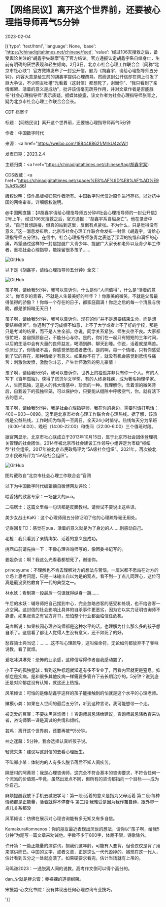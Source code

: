 # 【网络民议】离开这个世界前，还要被心理指导师再气5分钟

2023-02-04

[{'type': 'text/html', 'language': None, 'base': 'https://chinadigitaltimes.net/chinese/feed', 'value': '经过106天搜救之后，备受舆论关注的“胡鑫宇失踪案”有了官方结论。官方通报认定胡鑫宇系自缢身亡，生前有明确的厌世表现和轻生倾向。2月3日，北京市社会心理工作联合会（简称“北京市社心联”）官方微博发布了一封公开信，题为《胡鑫宇，请给心理指导师五分钟》，内容大意是给生前的胡鑫宇提供心理疏导。然而这封公开信却在网上引发了巨大争议，不少网友吐槽“光看着（这封信）都想死了，谢谢你”、“我只看到了亲情绑架、活着的意义是成功”，批评该信毫无疏导作用，并对文章作者是否能胜任“社会心理指导师”表示质疑。据媒体披露，该文作者为社会心理指导师张青之，疑为北京市社会心理工作联合会会长。



CDT 档案卡

标题：【网络民议】离开这个世界前，还要被心理指导师再气5分钟

作者：中国数字时代

来源：<a href="https://weibo.com/1884488621/MrkU4zcWr)

发表日期：2023.2.4

主题归类：<a href="https://chinadigitaltimes.net/chinese/tag/胡鑫宇案)

CDS收藏：<a href="https://chinadigitaltimes.net/space/%E8%AF%9D%E8%AF%AD%E9%A6%86)

版权说明：该作品版权归原作者所有。中国数字时代仅对原作进行存档，以对抗中国的网络审查。详细版权说明。







@中国网直播：【#胡鑫宇请给心理指导师五分钟#社会心理指导师的一封公开信】 2号上午，经过106天搜救之后，官方通报：“胡鑫宇系自缢身亡”。他在录音中说，“自己曾想跳楼，但真的站到这里，反倒有点紧张。不为什么，只是觉得没有意义。”这一消息发布后，北京市社会心理工作联合会发布一封信《胡鑫宇，请给心理指导师五分钟》。在信中，社会心理指导师张青之表达了深深的惋惜和满怀的心痛，希望通过这样的一封信提醒广大青少年、提醒广大家长和老师以及青少年工作者，重视社会心理指导，能挽留很多孩子……

![GitHub](https://chinadigitaltimes.net/chinese/files/2023/02/image-1675505055642.png)



以下是《胡鑫宇，请给心理指导师五分钟》全文：

![GitHub](https://chinadigitaltimes.net/chinese/files/2023/02/image-1675505973652.png)



孩子啊，请给我5分钟，我可以告诉你，什么是你“人间值得”，什么是“活着的意义”。你15岁的青春，不就是人生最美好的年华？！你甜美的微笑，不就是父母最得值得的骄傲？！你每一个存在的日子，都家庭圆满！你走之后的每一个清晨与傍晚，都是爹妈暗无天日！

孩子啊，请给我5分钟，我可以告诉你，现在的你“并不是想要结束生命，而是想要结束痛苦”。你遇到了学习成绩不如意，上不了大学或者上不了好的学校，那是只是考试的结果，而不是人生全部。你说，同学关系紧张、师生交往不良。大家都很忙吧，各自照顾自己，不能分心与你。是的，你们在一起只有短短的三年时间，以后的生活中会有大量的良师益友，喝酒到醉、聊天到睡。你说，活着就是痛苦。你厌世了，你情绪不高，你感觉愤怒或者悲伤。是的啊，每一个情绪，只有你感受到了它的存在，那种情绪才有意义。如果你不在了，就没有机会感觉到悲伤与痛苦：刺激你发愤，激励你斗志，产生壮怀激烈的男儿豪情！

孩子啊，请给我5分钟，我可以告诉你，世界上的独孤并非只有你一个人。有的人写下《百年孤独》，获得了诺贝尔文学奖，有的人终身残疾，成为著名物理学家。人，生而孤独，这是人的伟大情感中，珍贵的一种。我理解你，含着泪的微笑背后，自我设下的孤独牢笼，可以保护你，只要能从缝隙中呼吸空气，你，就有活下去的意义。

孩子啊，请给我5分钟，我是社会心理指导师，我在你的身边，需要时请打电话：400－903－0898。这里是北京市社会心理工作联合会心理热线。据了解，该热线是公益热线，工作时间为每周一至周日，全天24小时值守。热线每天分为早班（6:00-14:00）、晚班（14:00-22:00）和夜间（22:00-6:00）三个值班时段。



据官网显示，北京市社心联成立于2013年10月15日，属于北京市社会团体登理机关管理的社会团体。2014年被北京市社会建设工作领导小组评定为市级“枢纽型”社会组织，2017年被北京市民政局评为“5A级社会组织”。2021年，再次被北京市民政局评为“5A级社会组织”。

![GitHub](https://chinadigitaltimes.net/chinese/files/2023/02/image-1675506601183.png)

图片截取自“北京市社会心理工作联合会”官网

以下为中国数字时代编辑摘自微博网友评论：



喂香猪的致富专家：一场盛大的pua。

二喵居士：这篇文里每一句话都是反面教材。请尝试不要说出这些话。

美少女战士KaKi：这个心理师用五分钟证明了他的心理疏导毫无用处。

记得回复TD：感觉在pua，活着的意义就是为了身边的人&#8230;..别感动自己。

老枪：我只看到了亲情绑架、活着的意义是成功。

挑西瓜前请先拍一下：不像心理咨询师写的，像团委书记写的。

姜姐杂谈：啊？我这么光看着都想死了，谢谢你。

princeyume：不理解也不肯去理解对方的想法与苦恼，一厘米都不愿站在对方的立场上思考问题，只是一味输出自以为是的观点，看不到一丁点儿同理心，这位可真是最没资格教育下一代的典型之一。

林水妖：看到第一段最后一句话就得纵身一跳……

午后的水妖：辅导师把自己摆到中心，完全忽略咨客的感受和处境，也不给咨客一点空间。这封信的社会影响比具体的自杀事件更恶劣，因为它以实力证明咨询师不靠谱。如果张青之有官方背书，恐怕整个行业都面临信任危机。

马库斯说：如果校园心理咨询师都是这种水平的话，也理解为什么那么多的孩子想自杀了。这信看了都让人觉得人生没有意义，还不如死了的好。

愁容骑士典当记：………这不叫心理疏导，这叫催命符，无论如何都放弃不了爹味说教，看了就烦。

爱吃冰淇淋壳：恐怖的业余感，这种信写得作者自我感动罢了。

小王子的孤独星球：看到这种标题就知道有多不专业了，再看内容就更是窒息。抑郁症是疾病，是和很多其他疾病一样需要多管齐下去长期治疗的。5分钟？说到底还是对抑郁症没有认知，就这还上热搜。

风苇倾谈：可怕的是像胡鑫宇这样的孩子能接触到的怕就是这个水平的心理老师。

嫩模小龚：如果在人世间的最后五分钟，听到这种言论，我可能想带一个走。

被宠爱的豆豆：不要抹黑咨询师！！咨询师最忌讳给建议，咨询师最忌讳教育来访者，咨询师第一课是真诚的共情和倾听。

芸鸡：离开这个世界前，还要再被气5分钟。

神之迷藏：5分钟，我会选择认真听孩子说。

轻微失焦：建议写这封信的去看心理医生。

不叫郑小某：体制内的人有多么脱节落后不知人间疾苦。

隔壁村的阿黄哥：我是心理咨询师，这完全不符合基本的咨询要求，不符合任何一个流派的价值观~毕竟，虽然出发点不同，但所有的咨询都指向一个目标——成为你自己。

麻烦提醒我放下手机去减肥学习：第一段:活着的意义是指为父母活着 第二段:每种情绪都是正能量，活着就得不停奋斗 第三段:我难受是因为我作茧自缚，跟外界一点儿关系都没

风苇倾谈：彷佛在展示对心理咨询能有多无知又有多自信。

KamakuraKomnenos：你的朋友最近表现出厌世的想法，请你以“孩子啊，给我5分钟”为题写一篇文章来劝诫他。字数不少于800字，体裁不限，诗歌除外。

许开祯：一篇正能量的演讲词，搁我们这年龄，可能有人要背，但也仅仅是背了用来演讲而已。中国的文字，或者文章，正是这么一代代毁掉的。搁现在这一代人，估计看到五分之一处就崩溃了。如果硬要求看完，估计当场就有上吊的。

马鸣谦2023：一通脱离人间的说教。高考作文倒可以得个高分的。

dan_少就是胖总管：赤裸裸的道德绑架。

宋振韶-心文化书院：没有体现出任何心理咨询专业技巧。

'}]